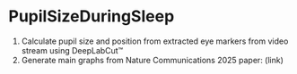 # PupilSizeDuringSleep
1. Calculate pupil size and position from extracted eye markers from video stream using DeepLabCut™
2. Generate main graphs from Nature Communications 2025 paper: (link)

